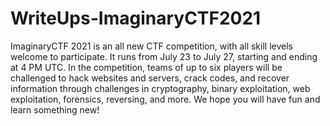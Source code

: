 # WriteUps-ImaginaryCTF2021
ImaginaryCTF 2021 is an all new CTF competition, with all skill levels welcome to participate. It runs from July 23 to July 27, starting and ending at 4 PM UTC. In the competition, teams of up to six players will be challenged to hack websites and servers, crack codes, and recover information through challenges in cryptography, binary exploitation, web exploitation, forensics, reversing, and more. We hope you will have fun and learn something new!
